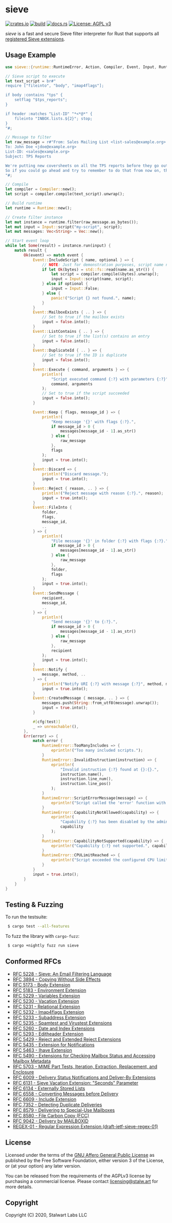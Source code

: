 # sieve

[![crates.io](https://img.shields.io/crates/v/sieve-rs)](https://crates.io/crates/sieve-rs)
[![build](https://github.com/stalwartlabs/sieve/actions/workflows/rust.yml/badge.svg)](https://github.com/stalwartlabs/sieve/actions/workflows/rust.yml)
[![docs.rs](https://img.shields.io/docsrs/sieve-rs)](https://docs.rs/sieve-rs)
[![License: AGPL v3](https://img.shields.io/badge/License-AGPL_v3-blue.svg)](https://www.gnu.org/licenses/agpl-3.0)

_sieve_ is a fast and secure Sieve filter interpreter for Rust that supports all [registered Sieve extensions](https://www.iana.org/assignments/sieve-extensions/sieve-extensions.xhtml).

## Usage Example

```rust
use sieve::{runtime::RuntimeError, Action, Compiler, Event, Input, Runtime};

// Sieve script to execute
let text_script = br#"
require ["fileinto", "body", "imap4flags"];

if body :contains "tps" {
    setflag "$tps_reports";
}

if header :matches "List-ID" "*<*@*" {
    fileinto "INBOX.lists.${2}"; stop;
}
"#;

// Message to filter
let raw_message = r#"From: Sales Mailing List <list-sales@example.org>
To: John Doe <jdoe@example.org>
List-ID: <sales@example.org>
Subject: TPS Reports

We're putting new coversheets on all the TPS reports before they go out now.
So if you could go ahead and try to remember to do that from now on, that'd be great. All right! 
"#;

// Compile
let compiler = Compiler::new();
let script = compiler.compile(text_script).unwrap();

// Build runtime
let runtime = Runtime::new();

// Create filter instance
let mut instance = runtime.filter(raw_message.as_bytes());
let mut input = Input::script("my-script", script);
let mut messages: Vec<String> = Vec::new();

// Start event loop
while let Some(result) = instance.run(input) {
    match result {
        Ok(event) => match event {
            Event::IncludeScript { name, optional } => {
                // NOTE: Just for demonstration purposes, script name needs to be validated first.
                if let Ok(bytes) = std::fs::read(name.as_str()) {
                    let script = compiler.compile(&bytes).unwrap();
                    input = Input::script(name, script);
                } else if optional {
                    input = Input::False;
                } else {
                    panic!("Script {} not found.", name);
                }
            }
            Event::MailboxExists { .. } => {
                // Set to true if the mailbox exists
                input = false.into();
            }
            Event::ListContains { .. } => {
                // Set to true if the list(s) contains an entry
                input = false.into();
            }
            Event::DuplicateId { .. } => {
                // Set to true if the ID is duplicate
                input = false.into();
            }
            Event::Execute { command, arguments } => {
                println!(
                    "Script executed command {:?} with parameters {:?}",
                    command, arguments
                );
                // Set to true if the script succeeded
                input = false.into();
            }

            Event::Keep { flags, message_id } => {
                println!(
                    "Keep message '{}' with flags {:?}.",
                    if message_id > 0 {
                        messages[message_id - 1].as_str()
                    } else {
                        raw_message
                    },
                    flags
                );
                input = true.into();
            }
            Event::Discard => {
                println!("Discard message.");
                input = true.into();
            }
            Event::Reject { reason, .. } => {
                println!("Reject message with reason {:?}.", reason);
                input = true.into();
            }
            Event::FileInto {
                folder,
                flags,
                message_id,
                ..
            } => {
                println!(
                    "File message '{}' in folder {:?} with flags {:?}.",
                    if message_id > 0 {
                        messages[message_id - 1].as_str()
                    } else {
                        raw_message
                    },
                    folder,
                    flags
                );
                input = true.into();
            }
            Event::SendMessage {
                recipient,
                message_id,
                ..
            } => {
                println!(
                    "Send message '{}' to {:?}.",
                    if message_id > 0 {
                        messages[message_id - 1].as_str()
                    } else {
                        raw_message
                    },
                    recipient
                );
                input = true.into();
            }
            Event::Notify {
                message, method, ..
            } => {
                println!("Notify URI {:?} with message {:?}", method, message);
                input = true.into();
            }
            Event::CreatedMessage { message, .. } => {
                messages.push(String::from_utf8(message).unwrap());
                input = true.into();
            }

            #[cfg(test)]
            _ => unreachable!(),
        },
        Err(error) => {
            match error {
                RuntimeError::TooManyIncludes => {
                    eprintln!("Too many included scripts.");
                }
                RuntimeError::InvalidInstruction(instruction) => {
                    eprintln!(
                        "Invalid instruction {:?} found at {}:{}.",
                        instruction.name(),
                        instruction.line_num(),
                        instruction.line_pos()
                    );
                }
                RuntimeError::ScriptErrorMessage(message) => {
                    eprintln!("Script called the 'error' function with {:?}", message);
                }
                RuntimeError::CapabilityNotAllowed(capability) => {
                    eprintln!(
                        "Capability {:?} has been disabled by the administrator.",
                        capability
                    );
                }
                RuntimeError::CapabilityNotSupported(capability) => {
                    eprintln!("Capability {:?} not supported.", capability);
                }
                RuntimeError::CPULimitReached => {
                    eprintln!("Script exceeded the configured CPU limit.");
                }
            }
            input = true.into();
        }
    }
}
```

## Testing & Fuzzing

To run the testsuite:

```bash
 $ cargo test --all-features
```

To fuzz the library with `cargo-fuzz`:

```bash
 $ cargo +nightly fuzz run sieve
```

## Conformed RFCs

- [RFC 5228 - Sieve: An Email Filtering Language](https://datatracker.ietf.org/doc/html/rfc5228)
- [RFC 3894 - Copying Without Side Effects](https://datatracker.ietf.org/doc/html/rfc3894)
- [RFC 5173 - Body Extension](https://datatracker.ietf.org/doc/html/rfc5173)
- [RFC 5183 - Environment Extension](https://datatracker.ietf.org/doc/html/rfc5183)
- [RFC 5229 - Variables Extension](https://datatracker.ietf.org/doc/html/rfc5229)
- [RFC 5230 - Vacation Extension](https://datatracker.ietf.org/doc/html/rfc5230)
- [RFC 5231 - Relational Extension](https://datatracker.ietf.org/doc/html/rfc5231)
- [RFC 5232 - Imap4flags Extension](https://datatracker.ietf.org/doc/html/rfc5232)
- [RFC 5233 - Subaddress Extension](https://datatracker.ietf.org/doc/html/rfc5233)
- [RFC 5235 - Spamtest and Virustest Extensions](https://datatracker.ietf.org/doc/html/rfc5235)
- [RFC 5260 - Date and Index Extensions](https://datatracker.ietf.org/doc/html/rfc5260)
- [RFC 5293 - Editheader Extension](https://datatracker.ietf.org/doc/html/rfc5293)
- [RFC 5429 - Reject and Extended Reject Extensions](https://datatracker.ietf.org/doc/html/rfc5429)
- [RFC 5435 - Extension for Notifications](https://datatracker.ietf.org/doc/html/rfc5435)
- [RFC 5463 - Ihave Extension](https://datatracker.ietf.org/doc/html/rfc5463)
- [RFC 5490 - Extensions for Checking Mailbox Status and Accessing Mailbox Metadata](https://datatracker.ietf.org/doc/html/rfc5490)
- [RFC 5703 - MIME Part Tests, Iteration, Extraction, Replacement, and Enclosure](https://datatracker.ietf.org/doc/html/rfc5703)
- [RFC 6009 - Delivery Status Notifications and Deliver-By Extensions](https://datatracker.ietf.org/doc/html/rfc6009)
- [RFC 6131 - Sieve Vacation Extension: "Seconds" Parameter](https://datatracker.ietf.org/doc/html/rfc6131)
- [RFC 6134 - Externally Stored Lists](https://datatracker.ietf.org/doc/html/rfc6134)
- [RFC 6558 - Converting Messages before Delivery](https://datatracker.ietf.org/doc/html/rfc6558)
- [RFC 6609 - Include Extension](https://datatracker.ietf.org/doc/html/rfc6609)
- [RFC 7352 - Detecting Duplicate Deliveries](https://datatracker.ietf.org/doc/html/rfc7352)
- [RFC 8579 - Delivering to Special-Use Mailboxes](https://datatracker.ietf.org/doc/html/rfc8579)
- [RFC 8580 - File Carbon Copy (FCC)](https://datatracker.ietf.org/doc/html/rfc8580)
- [RFC 9042 - Delivery by MAILBOXID](https://datatracker.ietf.org/doc/html/rfc9042)
- [REGEX-01 - Regular Expression Extension (draft-ietf-sieve-regex-01)](https://www.ietf.org/archive/id/draft-ietf-sieve-regex-01.html)

## License

Licensed under the terms of the [GNU Affero General Public License](https://www.gnu.org/licenses/agpl-3.0.en.html) as published by
the Free Software Foundation, either version 3 of the License, or (at your option) any later version.

You can be released from the requirements of the AGPLv3 license by purchasing a commercial license. Please contact licensing@stalw.art for more details.
  
## Copyright

Copyright (C) 2020, Stalwart Labs LLC
